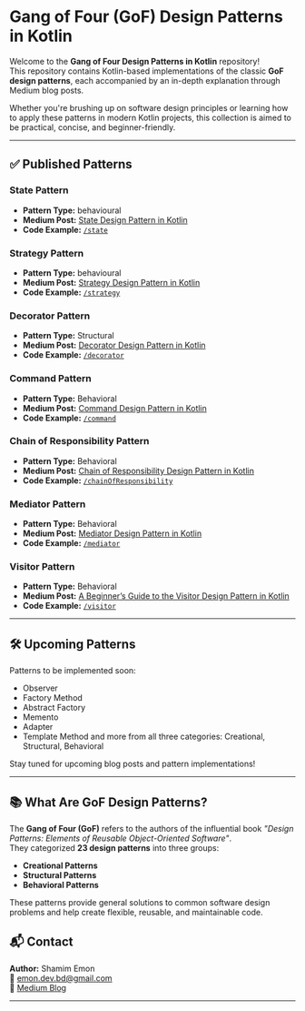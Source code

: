 # Gang of Four (GoF) Design Patterns in Kotlin

Welcome to the **Gang of Four Design Patterns in Kotlin** repository!  
This repository contains Kotlin-based implementations of the classic **GoF design patterns**, each accompanied by an in-depth explanation through Medium blog posts.

Whether you're brushing up on software design principles or learning how to apply these patterns in modern Kotlin projects, this collection is aimed to be practical, concise, and beginner-friendly.

---

## ✅ Published Patterns

###  State Pattern
- **Pattern Type:** behavioural 
- **Medium Post:** [State Design Pattern in Kotlin](https://medium.com/@emon.dev.bd/state-design-pattern-in-kotlin-5427e80bdb96)
- **Code Example:** [`/state`](https://github.com/shamim-emon/GangOfFourDesignPatterns/tree/main/src/main/kotlin/behavioral/state)

###  Strategy Pattern
- **Pattern Type:** behavioural 
- **Medium Post:** [Strategy Design Pattern in Kotlin](https://medium.com/@emon.dev.bd/strategy-design-pattern-in-kotlin-e9d61ad78ffb)
- **Code Example:** [`/strategy`](https://github.com/shamim-emon/GangOfFourDesignPatterns/tree/main/src/main/kotlin/behavioral/strategy)

### Decorator Pattern
- **Pattern Type:** Structural
- **Medium Post:** [Decorator Design Pattern in Kotlin](https://medium.com/@emon.dev.bd/decorator-design-pattern-in-kotlin-368c64eff571)
- **Code Example:** [`/decorator`](https://github.com/shamim-emon/GangOfFourDesignPatterns/tree/main/src/main/kotlin/structural/decorator)

### Command Pattern
- **Pattern Type:** Behavioral
- **Medium Post:** [Command Design Pattern in Kotlin](https://medium.com/@emon.dev.bd/command-design-pattern-in-kotlin-445e1219c327)
- **Code Example:** [`/command`](https://github.com/shamim-emon/GangOfFourDesignPatterns/tree/main/src/main/kotlin/behavioral/command)

### Chain of Responsibility Pattern
- **Pattern Type:** Behavioral
- **Medium Post:** [Chain of Responsibility Design Pattern in Kotlin](https://medium.com/@emon.dev.bd/chain-of-responsibility-design-pattern-in-kotlin-92bed71b2ada)
- **Code Example:** [`/chainOfResponsibility`](https://github.com/shamim-emon/GangOfFourDesignPatterns/tree/main/src/main/kotlin/behavioral/chainOfResponsibility)

### Mediator Pattern
- **Pattern Type:** Behavioral
- **Medium Post:** [Mediator Design Pattern in Kotlin](https://medium.com/@emon.dev.bd/mediator-design-pattern-in-kotlin-a619a70c5332)
- **Code Example:** [`/mediator`](https://github.com/shamim-emon/GangOfFourDesignPatterns/tree/main/src/main/kotlin/behavioral/mediator)

### Visitor Pattern
- **Pattern Type:** Behavioral
- **Medium Post:** [A Beginner’s Guide to the Visitor Design Pattern in Kotlin](https://medium.com/@emon.dev.bd/a-beginners-guide-to-the-visitor-design-pattern-in-kotlin-597763c62b07)
- **Code Example:** [`/visitor`](https://github.com/shamim-emon/GangOfFourDesignPatterns/tree/main/src/main/kotlin/behavioral/visitor)


---

## 🛠️ Upcoming Patterns

Patterns to be implemented soon:
- Observer
- Factory Method
- Abstract Factory
- Memento
- Adapter
- Template Method  and more from all three categories: Creational, Structural, Behavioral

Stay tuned for upcoming blog posts and pattern implementations!

---

## 📚 What Are GoF Design Patterns?

The **Gang of Four (GoF)** refers to the authors of the influential book *"Design Patterns: Elements of Reusable Object-Oriented Software"*.  
They categorized **23 design patterns** into three groups:
- **Creational Patterns**
- **Structural Patterns**
- **Behavioral Patterns**

These patterns provide general solutions to common software design problems and help create flexible, reusable, and maintainable code.


## 📬 Contact

**Author:** Shamim Emon  
📧 [emon.dev.bd@gmail.com](mailto:emon.dev.bd@gmail.com)  
📝 [Medium Blog](https://medium.com/@emon.dev.bd)

---

<!--## 📄 License

This project is licensed under the MIT License. See the [LICENSE](./LICENSE) file for details. ->

